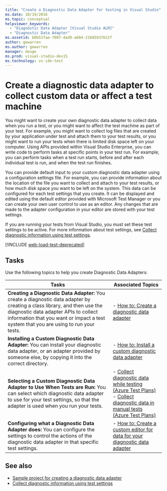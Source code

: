 ```yaml
---
title: "Create a Diagnostic Data Adapter for testing in Visual Studio"
ms.date: 10/19/2016
ms.topic: conceptual
helpviewer_keywords:
  - "Diagnostic Data Adapter [Visual Studio ALM]"
  - "Diagnostic Data Adapter"
ms.assetid: b0b53fae-7007-4ad9-a604-21685937622f
author: gewarren
ms.author: gewarren
manager: douge
ms.prod: visual-studio-dev15
ms.technology: vs-ide-test
---
```

# Create a diagnostic data adapter to collect custom data or affect a test machine

You might want to create your own diagnostic data adapter to collect data when you run a test, or you might want to affect the test machine as part of your test. For example, you might want to collect log files that are created by your application under test and attach them to your test results, or you might want to run your tests when there is limited disk space left on your computer. Using APIs provided within Visual Studio Enterprise, you can write code to perform tasks at specific points in your test run. For example, you can perform tasks when a test run starts, before and after each individual test is run, and when the test run finishes.

You can provide default input to your custom diagnostic data adapter using a configuration settings file. For example, you can provide information about the location of the file you want to collect and attach to your test results, or how much disk space you want to be left on the system. This data can be configured for each test settings that you create. It can be displayed and edited using the default editor provided with Microsoft Test Manager or you can create your own user control to use as an editor. Any changes that are made to the adapter configuration in your editor are stored with your test settings.

If you are running your tests from Visual Studio, you must set these test settings to be active. For more information about test settings, see [Collect diagnostic information using test settings](../test/collect-diagnostic-information-using-test-settings.md).

[!INCLUDE [web-load-test-deprecated](includes/web-load-test-deprecated.md)]

## Tasks

 Use the following topics to help you create Diagnostic Data Adapters:

|Tasks|Associated Topics|
|-|-----------------------|
|**Creating a Diagnostic Data Adapter:** You create a diagnostic data adapter by creating a class library, and then use the diagnostic data adapter APIs to collect information that you want or impact a test system that you are using to run your tests.|-   [How to: Create a diagnostic data adapter](../test/how-to-create-a-diagnostic-data-adapter.md)|
|**Installing a Custom Diagnostic Data Adapter:** You can install your diagnostic data adapter, or an adapter provided by someone else, by copying it into the correct directory.|-   [How to: Install a custom diagnostic data adapter](../test/how-to-install-a-custom-diagnostic-data-adapter.md)|
|**Selecting a Custom Diagnostic Data Adapter to Use When Tests are Run:** You can select which diagnostic data adapter to use for your test settings, so that the adapter is used when you run your tests.|-   [Collect diagnostic data while testing (Azure Test Plans)](/azure/devops/test/collect-diagnostic-data?view=vsts)<br />-   [Collect diagnostic data in manual tests (Azure Test Plans)](/azure/devops/test/mtm/collect-more-diagnostic-data-in-manual-tests?view=vsts)|
|**Configuring what a Diagnostic Data Adapter does:** You can configure the settings to control the actions of the diagnostic data adapter in that specific test settings.|-   [How to: Create a custom editor for data for your diagnostic data adapter](../test/how-to-create-a-custom-editor-for-data-for-your-diagnostic-data-adapter.md)|

## See also

- [Sample project for creating a diagnostic data adapter](../test/sample-project-for-creating-a-diagnostic-data-adapter.md)
- [Collect diagnostic information using test settings](../test/collect-diagnostic-information-using-test-settings.md)
